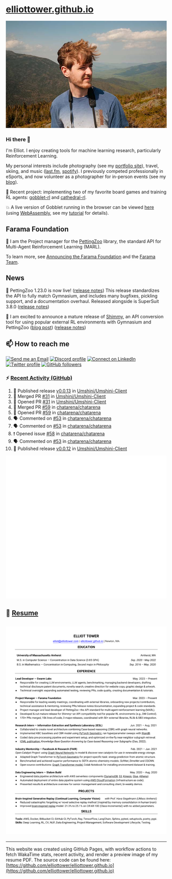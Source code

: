 # [elliottower.github.io](https://github.com/elliottower/elliottower.github.io)

[![A wild Elliot on Mt Washington](https://raw.githubusercontent.com/elliottower/elliottower.github.io/main/src/jpg/DSCF7539-600px.jpg?raw=true)](https://raw.githubusercontent.com/elliottower/elliottower.github.io/main/src/jpg/DSCF7539.jpg?raw=true)

### Hi there 👋

I'm Elliot. I enjoy creating tools for machine learning research, particularly Reinforcement Learning.

My personal interests include photography (see my [portfolio site](https://www.elliottower.com/)), travel, skiing, and music ([last.fm](https://www.last.fm/user/ajsdlfkwer), [spotify](https://open.spotify.com/user/12132818380)). I previously competed professionally in eSports, and now volunteer as a photographer for in-person events (see my [blog](https://www.elliottower.com/stories/?category=events)).

🤖 Recent project: implementing two of my favorite board games and training RL agents: [gobblet-rl](https://github.com/elliottower/gobblet-rl) and [cathedral-rl](https://github.com/elliottower/cathedral-rl). 

💥 A live version of Gobblet running in the browser can be viewed [here](https://elliottower.github.io/gobblet-rl/) (using [WebAssembly](https://webassembly.org/), see my [tutorial](https://github.com/elliottower/gobblet-rl/blob/main/tutorials/WebAssembly/web_assembly.md) for details).

## Farama Foundation

🚀 I am the Project manager for the [PettingZoo](https://github.com/Farama-Foundation/PettingZoo) library, the standard API for Multi-Agent Reinforcement Learning (MARL). 

To learn more, see [Announcing the Farama Foundation](https://farama.org/Announcing-The-Farama-Foundation) and the [Farama Team](https://farama.org/team).

## News

🎉 PettingZoo 1.23.0 is now live! ([release notes](https://github.com/Farama-Foundation/PettingZoo/releases/tag/1.23.0)) This release standardizes the API to fully match Gymnasium, and includes many bugfixes, pickling support, and a documentation overhaul. Released alongside is SuperSuit 3.8.0 ([release notes](https://github.com/Farama-Foundation/SuperSuit/releases/tag/3.8.0)) 

<!-- ![GitHub Release Date](https://img.shields.io/github/release-date/Farama-Foundation/PettingZoo) -->

🎉 I am excited to announce a mature release of [Shimmy](https://github.com/Farama-Foundation/Shimmy), an API conversion tool for using popular external RL environments with Gymnasium and PettingZoo ([blog post](https://farama.org/Announcing-Shimmy)) ([release notes](https://github.com/Farama-Foundation/Shimmy/releases/tag/v1.0.0)) 

## 📫 How to reach me

 [![Send me an Email](https://img.shields.io/badge/email-elliot%40elliottower.com-blue)](mailto:elliot@elliottower.com)
 [![Discord profile](https://img.shields.io/badge/Discord-7289DA?style=flat&logo=discord&logoColor=white)](https://discord.com/users/83091537923145728)
 [![Connect on LinkedIn](https://img.shields.io/badge/--linkedin?label=LinkedIn&logo=LinkedIn&style=social)](https://www.linkedin.com/in/elliot-tower)
 [![Twitter profile](https://img.shields.io/twitter/follow/elliottower?style=social)](https://twitter.com/ElliotTower/)
 [![GitHub followers](https://img.shields.io/github/followers/elliottower?style=social)](https://github.com/elliottower/)

### ⚡ [Recent Activity (GitHub)](https://github.com/elliottower)

<!--START_SECTION:activity-->
1. 🚀 Published release [v0.0.13](https://github.com/Umshini/Umshini-Client/releases/tag/v0.0.13) in [Umshini/Umshini-Client](https://github.com/Umshini/Umshini-Client)
2. 🎉 Merged PR [#31](https://github.com/Umshini/Umshini-Client/pull/31) in [Umshini/Umshini-Client](https://github.com/Umshini/Umshini-Client)
3. 💪 Opened PR [#31](https://github.com/Umshini/Umshini-Client/pull/31) in [Umshini/Umshini-Client](https://github.com/Umshini/Umshini-Client)
4. 🎉 Merged PR [#59](https://github.com/chatarena/chatarena/pull/59) in [chatarena/chatarena](https://github.com/chatarena/chatarena)
5. 💪 Opened PR [#59](https://github.com/chatarena/chatarena/pull/59) in [chatarena/chatarena](https://github.com/chatarena/chatarena)
6. 🗣 Commented on [#53](https://github.com/chatarena/chatarena/issues/53#issuecomment-1656010974) in [chatarena/chatarena](https://github.com/chatarena/chatarena)
7. 🗣 Commented on [#53](https://github.com/chatarena/chatarena/issues/53#issuecomment-1656005066) in [chatarena/chatarena](https://github.com/chatarena/chatarena)
8. ❗ Opened issue [#58](https://github.com/chatarena/chatarena/issues/58) in [chatarena/chatarena](https://github.com/chatarena/chatarena)
9. 🗣 Commented on [#53](https://github.com/chatarena/chatarena/issues/53#issuecomment-1655989980) in [chatarena/chatarena](https://github.com/chatarena/chatarena)
10. 🚀 Published release [v0.0.12](https://github.com/Umshini/Umshini-Client/releases/tag/v0.0.12) in [Umshini/Umshini-Client](https://github.com/Umshini/Umshini-Client)
<!--END_SECTION:activity-->


<picture>
  <a href="https://metrics.lecoq.io/insights?user=elliottower">
   <img src="/github-metrics.svg" alt="Metrics">
  </a>
</picture>

## 📄 [Resume](https://elliottower.github.io/src/pdf/resume.pdf)

<!-- PDF-TO-MARKDOWN:START -->
![Page 1](src/png/page1.png "Page 1")
---
<!-- PDF-TO-MARKDOWN:END -->

----

This website was created using GitHub Pages, with workflow actions to fetch WakaTime stats, recent activity, and render a preview image of my resume PDF. The source code can be found here: [https://github.com/elliottower/elliottower.github.io](https://github.com/elliottower/elliottower.github.io)
